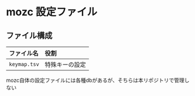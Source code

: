 # mozc 設定ファイル

## ファイル構成

| ファイル名 | 役割 |
| :-- | :-- |
| `keymap.tsv` | 特殊キーの設定 |

mozc自体の設定ファイルには各種dbがあるが、そちらは本リポジトリで管理しない
